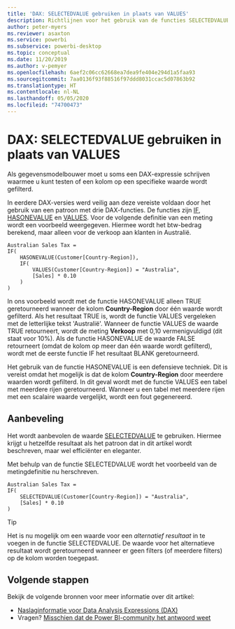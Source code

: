 ```yaml
---
title: 'DAX: SELECTEDVALUE gebruiken in plaats van VALUES'
description: Richtlijnen voor het gebruik van de functies SELECTEDVALUE.
author: peter-myers
ms.reviewer: asaxton
ms.service: powerbi
ms.subservice: powerbi-desktop
ms.topic: conceptual
ms.date: 11/20/2019
ms.author: v-pemyer
ms.openlocfilehash: 6aef2c06cc62668ea7dea9fe404e294d1a5faa93
ms.sourcegitcommit: 7aa0136f93f88516f97ddd8031ccac5d07863b92
ms.translationtype: HT
ms.contentlocale: nl-NL
ms.lasthandoff: 05/05/2020
ms.locfileid: "74700473"
---
```

# <a name="dax-use-selectedvalue-instead-of-values"></a>DAX: SELECTEDVALUE gebruiken in plaats van VALUES

Als gegevensmodelbouwer moet u soms een DAX-expressie schrijven waarmee u kunt testen of een kolom op een specifieke waarde wordt gefilterd.

In eerdere DAX-versies werd veilig aan deze vereiste voldaan door het gebruik van een patroon met drie DAX-functies. De functies zijn [IF](/dax/if-function-dax), [HASONEVALUE](/dax/hasonevalue-function-dax) en [VALUES](/dax/values-function-dax). Voor de volgende definitie van een meting wordt een voorbeeld weergegeven. Hiermee wordt het btw-bedrag berekend, maar alleen voor de verkoop aan klanten in Australië.

```dax
Australian Sales Tax =
IF(
    HASONEVALUE(Customer[Country-Region]),
    IF(
        VALUES(Customer[Country-Region]) = "Australia",
        [Sales] * 0.10
    )
)
```

In ons voorbeeld wordt met de functie HASONEVALUE alleen TRUE geretourneerd wanneer de kolom **Country-Region** door één waarde wordt gefilterd. Als het resultaat TRUE is, wordt de functie VALUES vergeleken met de letterlijke tekst 'Australië'. Wanneer de functie VALUES de waarde TRUE retourneert, wordt de meting **Verkoop** met 0,10 vermenigvuldigd (dit staat voor 10%). Als de functie HASONEVALUE de waarde FALSE retourneert (omdat de kolom op meer dan één waarde wordt gefilterd), wordt met de eerste functie IF het resultaat BLANK geretourneerd.

Het gebruik van de functie HASONEVALUE is een defensieve techniek. Dit is vereist omdat het mogelijk is dat de kolom **Country-Region** door meerdere waarden wordt gefilterd. In dit geval wordt met de functie VALUES een tabel met meerdere rijen geretourneerd. Wanneer u een tabel met meerdere rijen met een scalaire waarde vergelijkt, wordt een fout gegenereerd.

## <a name="recommendation"></a>Aanbeveling

Het wordt aanbevolen de waarde [SELECTEDVALUE](/dax/selectedvalue-function) te gebruiken. Hiermee krijgt u hetzelfde resultaat als het patroon dat in dit artikel wordt beschreven, maar wel efficiënter en eleganter.

Met behulp van de functie SELECTEDVALUE wordt het voorbeeld van de metingdefinitie nu herschreven.

```dax
Australian Sales Tax =
IF(
    SELECTEDVALUE(Customer[Country-Region]) = "Australia",
    [Sales] * 0.10
)
```

> [!TIP]
> Het is nu mogelijk om een waarde voor een _alternatief resultaat_ in te voegen in de functie SELECTEDVALUE. De waarde voor het alternatieve resultaat wordt geretourneerd wanneer er geen filters (of meerdere filters) op de kolom worden toegepast.

## <a name="next-steps"></a>Volgende stappen

Bekijk de volgende bronnen voor meer informatie over dit artikel:

- [Naslaginformatie voor Data Analysis Expressions (DAX)](/dax/)
- Vragen? [Misschien dat de Power BI-community het antwoord weet](https://community.powerbi.com/)
